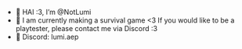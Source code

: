 - 🩷 HAI :3, I’m @NotLumi
- 🩷 I am currently making a survival game <3 If you would like to be a playtester, please contact me via Discord :3
- 🩷 Discord: lumi.aep

